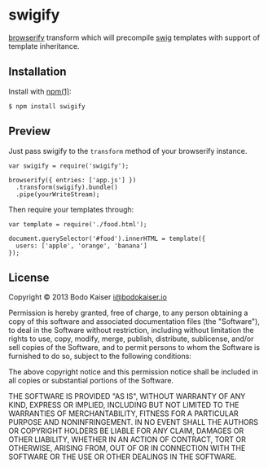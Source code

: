 # swigify

[browserify](https://github.com/substack/browserify) transform which will
precompile [swig](https://github.com/paularmstrong/swig) templates with support
of template inheritance.

## Installation

Install with [npm(1)](http://npmjs.org):

    $ npm install swigify

## Preview

Just pass swigify to the `transform` method of your browserify instance.

```
var swigify = require('swigify');

browserify({ entries: ['app.js'] })
  .transform(swigify).bundle()
  .pipe(yourWriteStream);
```

Then require your templates through:

```
var template = require('./food.html');

document.querySelector('#food').innerHTML = template({
  users: ['apple', 'orange', 'banana']
});
```

## License

Copyright © 2013 Bodo Kaiser <i@bodokaiser.io>

Permission is hereby granted, free of charge, to any person obtaining
a copy of this software and associated documentation files (the
"Software"), to deal in the Software without restriction, including
without limitation the rights to use, copy, modify, merge, publish,
distribute, sublicense, and/or sell copies of the Software, and to
permit persons to whom the Software is furnished to do so, subject to
the following conditions:

The above copyright notice and this permission notice shall be
included in all copies or substantial portions of the Software.

THE SOFTWARE IS PROVIDED "AS IS", WITHOUT WARRANTY OF ANY KIND,
EXPRESS OR IMPLIED, INCLUDING BUT NOT LIMITED TO THE WARRANTIES OF
MERCHANTABILITY, FITNESS FOR A PARTICULAR PURPOSE AND
NONINFRINGEMENT. IN NO EVENT SHALL THE AUTHORS OR COPYRIGHT HOLDERS BE
LIABLE FOR ANY CLAIM, DAMAGES OR OTHER LIABILITY, WHETHER IN AN ACTION
OF CONTRACT, TORT OR OTHERWISE, ARISING FROM, OUT OF OR IN CONNECTION
WITH THE SOFTWARE OR THE USE OR OTHER DEALINGS IN THE SOFTWARE.

